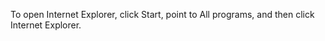 <Token xmlns:xlink="http://www.w3.org/1999/xlink">To open Internet Explorer, click <legacyBold xmlns="http://ddue.schemas.microsoft.com/authoring/2003/5">Start</legacyBold>, point to <legacyBold xmlns="http://ddue.schemas.microsoft.com/authoring/2003/5">All programs</legacyBold>, and then click <legacyBold xmlns="http://ddue.schemas.microsoft.com/authoring/2003/5">Internet Explorer</legacyBold>.</Token>